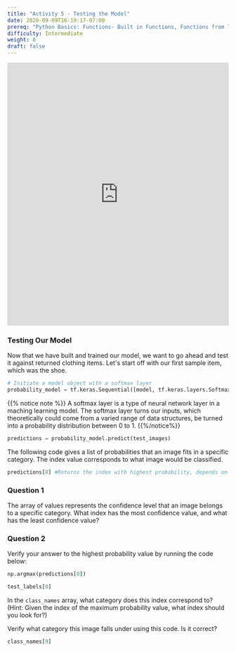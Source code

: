 ```yaml
---
title: "Activity 5 - Testing the Model"
date: 2020-09-09T16:19:17-07:00
prereq: "Python Basics: Functions- Built in Functions, Functions from libraries; Data Types- Strings, Numbers, Reading from Console; Data Structures- Lists"
difficulty: Intermediate
weight: 8
draft: false
---
```


<iframe width="100%" height="600px" src="https://www.youtube.com/embed/3FELV6BYtIo" frameborder="0" allow="accelerometer; autoplay; encrypted-media; gyroscope; picture-in-picture" allowfullscreen></iframe>

<br>

### Testing Our Model

Now that we have built and trained our model, we want to go ahead and test it against returned clothing items. 
Let's start off with our first sample item, which was the shoe.
```python
# Initiate a model object with a softmax layer
probability_model = tf.keras.Sequential([model, tf.keras.layers.Softmax()])
```

{{% notice note %}}
A softmax layer is a type of neural network layer in a maching learning model. The softmax layer turns our inputs, which theoretically could come from a varied range of data structures, be turned into a probability distribution between 0 to 1.
{{%/notice%}}

```python
predictions = probability_model.predict(test_images)
```

The following code gives a list of probabilities that an image fits in a specific category. The index value corresponds to what image would be classified.
```python
predictions[0] #Returns the index with highest probability, depends on the index value.
```

### Question 1
The array of values represents the confidence level that an image belongs to a specific category. What index has the most confidence value, and what has the least confidence value?

### Question 2
Verify your answer to the highest probability value by running the code below:

```python
np.argmax(predictions[0])
```

```python
test_labels[0]
```

In the `class_names` array, what category does this index correspond to? (Hint: Given the index of the maximum probability value, what index should you look for?)

Verify what category this image falls under using this code. Is it correct?

```python
class_names[9]
```